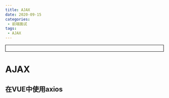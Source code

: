 ```yaml
---
title: AJAX
date: 2020-09-15
categories:
 - 前端面试
tags:
 - AJAX
---
```




<div style="border:solid 1px #000;padding: 10px;">
<Icon type='phone'/>
</div>

# AJAX

## 在VUE中使用axios

